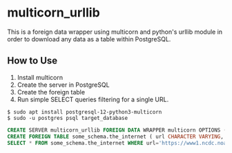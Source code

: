 # multicorn\_urllib

This is a foreign data wrapper using multicorn and python's urllib module in order to download any data as a table within PostgreSQL.

## How to Use

1. Install multicorn
2. Create the server in PostgreSQL
3. Create the foreign table
4. Run simple SELECT queries filtering for a single URL.

```
$ sudo apt install postgresql-12-python3-multicorn
$ sudo -u postgres psql target_database
```

```SQL
CREATE SERVER multicorn_urllib FOREIGN DATA WRAPPER multicorn OPTIONS ( wrapper 'urllibfdw.UrllibForeignDataWrapper' );
CREATE FOREIGN TABLE some_schema.the_internet ( url CHARACTER VARYING, response CHARACTER VARYING ) SERVER multicorn_urllib;
SELECT * FROM some_schema.the_internet WHERE url='https://www1.ncdc.noaa.gov/pub/data/cdo/samples/PRECIP_HLY_sample_csv.csv';
```
